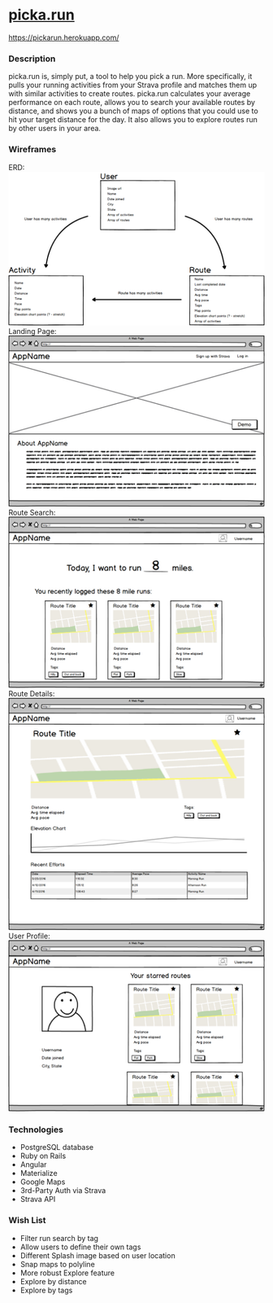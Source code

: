 # [picka.run](http://www.picka.run)

https://pickarun.herokuapp.com/

### Description

picka.run is, simply put, a tool to help you pick a run. More specifically, it pulls your running activities from your Strava profile and matches them up with similar activities to create routes. picka.run calculates your average performance on each route, allows you to search your available routes by distance, and shows you a bunch of maps of options that you could use to hit your target distance for the day. It also allows you to explore routes run by other users in your area.


### Wireframes
ERD:
![Entity Relationship Diagram](public/ERD.png)
Landing Page:
![Splash Page](public/Landing.png)
Route Search:
![Route Search Page](public/RIndex.png)
Route Details:
![Route Details Page](public/RShow.png)
User Profile:
![User Profile](public/UShow.png)


### Technologies
+ PostgreSQL database
+ Ruby on Rails
+ Angular
+ Materialize
+ Google Maps
+ 3rd-Party Auth via Strava
+ Strava API


### Wish List
+ Filter run search by tag
+ Allow users to define their own tags
+ Different Splash image based on user location
+ Snap maps to polyline
+ More robust Explore feature
 + Explore by distance
 + Explore by tags
